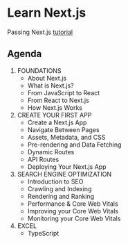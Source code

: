 # Learn Next.js

Passing Next.js [tutorial](https://nextjs.org/learn/foundations/about-nextjs)

## Agenda

1. FOUNDATIONS 
   * About Next.js
   * What is Next.js?
   * From JavaScript to React
   * From React to Next.js
   * How Next.js Works
2. CREATE YOUR FIRST APP
   * Create a Next.js App
   * Navigate Between Pages
   * Assets, Metadata, and CSS
   * Pre-rendering and Data Fetching 
   * Dynamic Routes
   * API Routes
   * Deploying Your Next.js App
4. SEARCH ENGINE OPTIMIZATION
   * Introduction to SEO
   * Crawling and Indexing
   * Rendering and Ranking
   * Performance & Core Web Vitals
   * Improving your Core Web Vitals
   * Monitoring your Core Web Vitals 
5. EXCEL
   * TypeScript